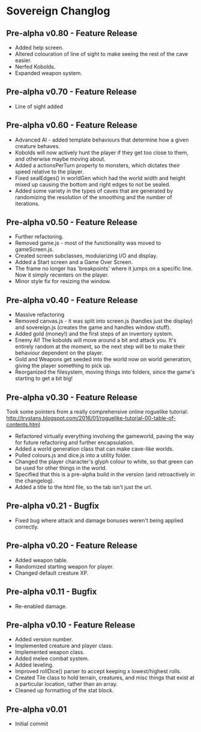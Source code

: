 # Sovereign Changlog

## Pre-alpha v0.80 - Feature Release
* Added help screen.
* Altered colouration of line of sight to make seeing the rest of the cave easier.
* Nerfed Kobolds.
* Expanded weapon system.

## Pre-alpha v0.70 - Feature Release
* Line of sight added

## Pre-alpha v0.60 - Feature Release
* Advanced AI - added template behaviours that determine how a given creature behaves.
* Kobolds will now actively hunt the player if they get too close to them, and otherwise maybe moving about.
* Added a actionsPerTurn property to monsters, which dictates their speed relative to the player.
* Fixed sealEdges() in worldGen which had the world width and height mixed up causing the bottom and right edges to not be sealed.
* Added some variety in the types of caves that are generated by randomizing the resolution of the smoothing and the number of iterations.

## Pre-alpha v0.50 - Feature Release
* Further refactoring.
* Removed game.js - most of the functionality was moved to gameScreen.js.
* Created screen subclasses, modularizing I/O and display.
* Added a Start screen and a Game Over Screen.
* The frame no longer has 'breakpoints' where it jumps on a specific line. Now it simply recenters on the player.
* Minor style fix for resizing the window.

## Pre-alpha v0.40 - Feature Release
* Massive refactoring
* Removed canvas.js - it was split into screen.js (handles just the display) and sovereign.js (creates the game and handles window stuff).
* Added gold (money!) and the first steps of an inventory system.
* Enemy AI! The kobolds will move around a bit and attack you. It's entirely random at the moment, so the next step will be to make their behaviour dependent on the player.
* Gold and Weapons get seeded into the world now on world generation, giving the player something to pick up.
* Reorganized the filesystem, moving things into folders, since the game's starting to get a bit big!

## Pre-alpha v0.30 - Feature Release
Took some pointers from a really comprehensive online roguelike tutorial: http://trystans.blogspot.com/2016/01/roguelike-tutorial-00-table-of-contents.html
* Refactored virtually everything involving the gameworld, paving the way for future refactoring and further encapsulation.
* Added a world generation class that can make cave-like worlds.
* Pulled colours.js and dice.js into a utility folder.
* Changed the player character's glyph colour to white, so that green can be used for other things in the world.
* Specified that this is a pre-alpha build in the version (and retroactively in the changelog).
* Added a title to the html file, so the tab isn't just the url.

## Pre-alpha v0.21 - Bugfix
* Fixed bug where attack and damage bonuses weren't being applied correctly.

## Pre-alpha v0.20 - Feature Release
* Added weapon table.
* Randomized starting weapon for player.
* Changed default creature XP.

## Pre-alpha v0.11 - Bugfix
* Re-enabled damage.

## Pre-alpha v0.10 - Feature Release
* Added version number.
* Implemented creature and player class.
* Implemented weapon class.
* Added melee combat system.
* Added leveling.
* Improved rollDice() parser to accept keeping x lowest/highest rolls.
* Created Tile class to hold terrain, creatures, and misc things that exist at a particular location, rather than an array.
* Cleaned up formatting of the stat block.

## Pre-alpha v0.01
* Initial commit